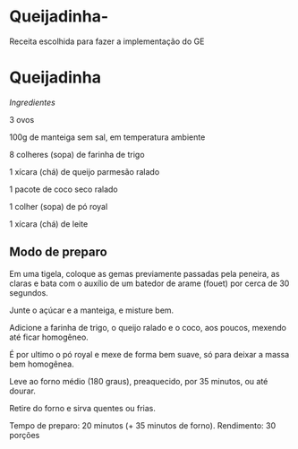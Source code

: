 # Queijadinha-
Receita escolhida para fazer a implementação do GE
<h1>Queijadinha</h1> 
<p><em><stong>Ingredientes</stong></em></p>
<p>3 ovos</p>
<p>100g  de manteiga sem sal, em temperatura ambiente</p>
<p>8 colheres (sopa) de farinha de trigo</p>
<p>1 xícara (chá) de queijo parmesão ralado</p>
<p>1 pacote de coco seco ralado</p>
<p>1 colher (sopa) de pó royal</p>
<p>1 xícara (chá) de leite</p>


<h2>Modo de preparo</h2>

Em uma tigela, coloque as gemas previamente passadas pela peneira, as
claras e bata com o auxílio de um batedor de arame (fouet) por cerca de
30 segundos.

Junte o açúcar e a manteiga, e misture bem.

Adicione a farinha de trigo, o queijo ralado e o coco, aos poucos, mexendo até ficar homogêneo.

É por ultimo o pó royal e mexe de forma bem suave, só para deixar a massa bem homogênea.

Leve ao forno médio (180 graus), preaquecido, por 35 minutos, ou até dourar.

Retire do forno e sirva quentes ou frias.

Tempo de preparo: 20 minutos (+ 35 minutos de forno).
Rendimento: 30 porções
